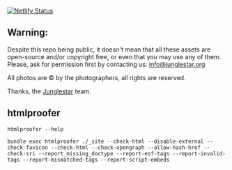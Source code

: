 [![Netlify Status](https://api.netlify.com/api/v1/badges/cc614968-142b-4555-95c7-b5474fd9f9b8/deploy-status)](https://app.netlify.com/sites/jeancouteau/deploys)

## Warning:

Despite this repo being public, it doesn't mean that all these assets are open-source and/or copyright free, or even that you may use any of them. Please, ask for permission first by contacting us: info@junglestar.org

All photos are © by the photographers, all rights are reserved.

Thanks, the [Junglestar](http://junglestar.org) team.

## htmlproofer

```
htmlproofer --help
```

```
bundle exec htmlproofer ./_site --check-html --disable-external --check-favicon --check-html --check-opengraph --allow-hash-href --check-sri --report_missing_doctype --report-eof-tags --report-invalid-tags --report-mismatched-tags --report-script-embeds
```
